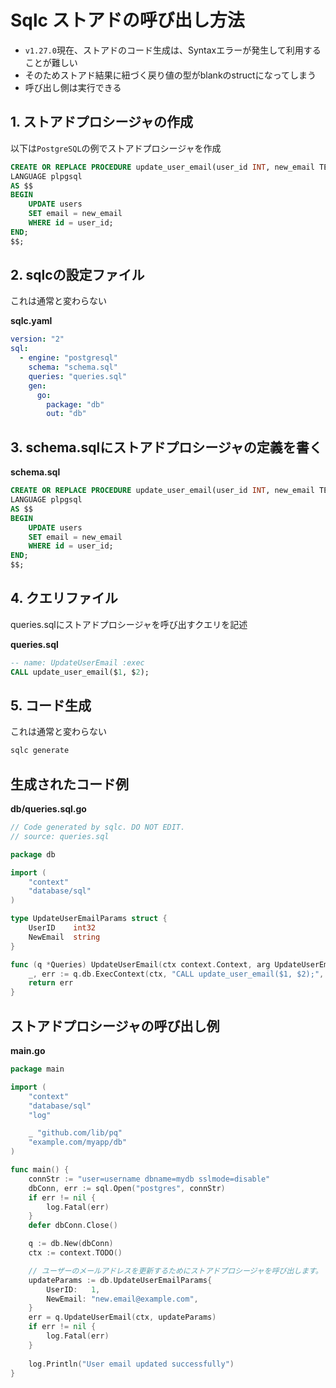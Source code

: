# Sqlc ストアドの呼び出し方法

- `v1.27.0`現在、ストアドのコード生成は、Syntaxエラーが発生して利用することが難しい
- そのためストアド結果に紐づく戻り値の型がblankのstructになってしまう
- 呼び出し側は実行できる

## 1. ストアドプロシージャの作成

以下は`PostgreSQL`の例でストアドプロシージャを作成

```sql
CREATE OR REPLACE PROCEDURE update_user_email(user_id INT, new_email TEXT)
LANGUAGE plpgsql
AS $$
BEGIN
    UPDATE users
    SET email = new_email
    WHERE id = user_id;
END;
$$;
```

## 2. sqlcの設定ファイル

これは通常と変わらない

**sqlc.yaml**

```yaml
version: "2"
sql:
  - engine: "postgresql"
    schema: "schema.sql"
    queries: "queries.sql"
    gen:
      go: 
        package: "db"
        out: "db"
```

## 3. schema.sqlにストアドプロシージャの定義を書く

**schema.sql**

```sql
CREATE OR REPLACE PROCEDURE update_user_email(user_id INT, new_email TEXT)
LANGUAGE plpgsql
AS $$
BEGIN
    UPDATE users
    SET email = new_email
    WHERE id = user_id;
END;
$$;
```

## 4. クエリファイル

queries.sqlにストアドプロシージャを呼び出すクエリを記述

**queries.sql**

```sql
-- name: UpdateUserEmail :exec
CALL update_user_email($1, $2);
```

## 5. コード生成

これは通常と変わらない

```sh
sqlc generate
```

## 生成されたコード例

**db/queries.sql.go**

```go
// Code generated by sqlc. DO NOT EDIT.
// source: queries.sql

package db

import (
    "context"
    "database/sql"
)

type UpdateUserEmailParams struct {
    UserID    int32
    NewEmail  string
}

func (q *Queries) UpdateUserEmail(ctx context.Context, arg UpdateUserEmailParams) error {
    _, err := q.db.ExecContext(ctx, "CALL update_user_email($1, $2);", arg.UserID, arg.NewEmail)
    return err
}
```

## ストアドプロシージャの呼び出し例

**main.go**

```go
package main

import (
    "context"
    "database/sql"
    "log"

    _ "github.com/lib/pq"
    "example.com/myapp/db"
)

func main() {
    connStr := "user=username dbname=mydb sslmode=disable"
    dbConn, err := sql.Open("postgres", connStr)
    if err != nil {
        log.Fatal(err)
    }
    defer dbConn.Close()

    q := db.New(dbConn)
    ctx := context.TODO()

    // ユーザーのメールアドレスを更新するためにストアドプロシージャを呼び出します。
    updateParams := db.UpdateUserEmailParams{
        UserID:   1,
        NewEmail: "new.email@example.com",
    }
    err = q.UpdateUserEmail(ctx, updateParams)
    if err != nil {
        log.Fatal(err)
    }
    
    log.Println("User email updated successfully")
}
```

